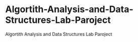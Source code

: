 # Algortith-Analysis-and-Data-Structures-Lab-Paroject
Algortith Analysis and Data Structures Lab Paroject

